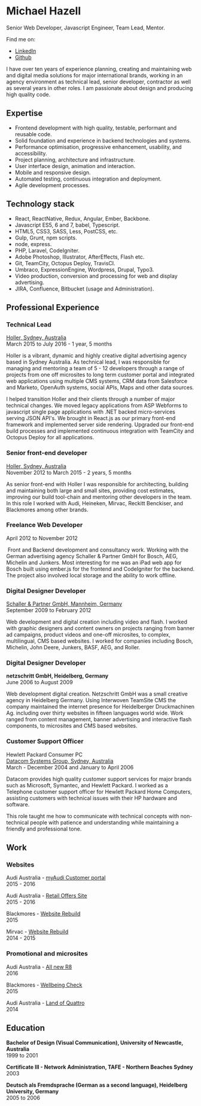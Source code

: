 # Michael Hazell
Senior Web Developer, Javascript Engineer, Team Lead, Mentor.

Find me on:
- [LinkedIn](https://au.linkedin.com/in/michaelhazell)
- [Github](https://github.com/mikehazell/)

I have over ten years of experience planning, creating and maintaining web and
digital media solutions for major international brands, working in an agency
environment as technical lead, senior developer, contractor as well as several
years in other roles. I am passionate about design and producing high quality code.

## Expertise

- Frontend development with high quality, testable, performant and reusable code.
- Solid foundation and experience in backend technologies and systems.
- Performance optimisation, progressive enhancement, usability, and accessibility.
- Project planning, architecture and infrastructure.
- User interface design, animation and interaction.
- Mobile and responsive design.
- Automated testing, continuous integration and deployment.
- Agile development processes.

## Technology stack

- React, ReactNative, Redux, Angular, Ember, Backbone.
- Javascript ES5, 6 and 7, babel, Typescript.
- HTML5, CSS3, SASS, Less, PostCSS, etc.
- Gulp, Grunt, npm scripts.
- node, express.
- PHP, Laravel, CodeIgniter.
- Adobe Photoshop, Illustrator, AfterEffects, Flash etc.
- Git, TeamCity, Octopus Deploy, TravisCI.
- Umbraco, ExpressionEngine, Wordpress, Drupal, Typo3.
- Video production, conversion and processing for web and display advertising.
- JIRA, Confluence, Bitbucket (usage and Administration).

## Professional Experience

### Technical Lead
[Holler, Sydney, Australia](http://holler.com.au)  
March 2015 to July 2016 - 1 year, 5 months

Holler is a vibrant, dynamic and highly creative digital advertising agency
based in Sydney Australia. As technical lead, I was responsible for managing and
mentoring a team of 5 - 12 developers through a range of projects from one off
microsites to long term customer portal and integrated web applications using
multiple CMS systems, CRM data from Salesforce and Marketo, OpenAuth
systems, social APIs, Maps and other data sources.

I helped transition Holler and their clients through a number of major technical
changes. We moved legacy applications from ASP Webforms to javascript single
page applications with .NET backed micro-services serving JSON API's. We brought
in React.js as our primary front-end framework and implemented server side
rendering. Upgraded our front-end build processes and implemented continuous
integration with TeamCity and Octopus Deploy for all applications.

### Senior front-end developer
[Holler, Sydney, Australia](http://holler.com.au)  
November 2012 to March 2015 - 2 years, 5 months

As senior front-end with Holler I was responsible for architecting, building and
maintaining both large and small sites, providing cost estimates, improving our
build tool-chain and mentoring other developers in the team. In this role I worked
with Audi, Heineken, Mirvac, Reckitt Benckiser, and Blackmores among other brands.

### Freelance Web Developer 
April 2012 to November 2012

 Front and Backend development and consultancy work. Working with the German
advertising agency Schaller & Partner GmbH for Bosch, AEG, Michelin and Junkers.
Most interesting for me was an iPad web app for Bosch built using ember.js for
the frontend and CodeIgniter for the backend. The project also involved local
storage and the ability to work offline.

### Digital Designer Developer
[Schaller & Partner GmbH, Mannheim, Germany](http://schaller.de)  
September 2009 to February 2012

Web development and digital creation including video and flash. I worked with
graphic designers and content owners on projects ranging from banner ad campaigns,
product videos and one-off microsites, to complex, multilingual, CMS based
websites. I worked for companies including Bosch, Michelin, John Deere, Junkers,
BASF, AEG, and Roller.

### Digital Designer Developer
**netzschritt GmbH, Heidelberg, Germany**  
June 2006 to August 2009

Web development digital creation. Netzschritt GmbH was a small creative agency
in Heidelberg Germany. Using Interwoven TeamSite CMS the company maintained the
internet presence for Heidelberger Druckmachinen Ag. including over thirty
websites in fifteen languages world wide. Work ranged from content management,
banner advertising and interactive flash components, to microsites and CMS based
websites.

### Customer Support Officer
Hewlett Packard Consumer PC  
[Datacom Systems Group, Sydney, Australia](http://datacom.com.au/)  
March - December 2004 and January to April 2006

Datacom provides high quality customer support services for major brands such as
Microsoft, Symantec, and Hewlett Packard. I worked as a Telephone customer
support officer for Hewlett Packard Home Computers, assisting customers with
technical issues with their HP hardware and software.

This role taught me how to communicate with technical concepts with non-technical
people with patience and understanding while maintaining a friendly and
professional tone.
 
## Work

### Websites

Audi Australia - [myAudi Customer portal](https://myaudi.com.au/)  
2015 - 2016

Audi Australia - [Retail Offers Site](http://offers.myaudi.com.au/)  
2015 - 2016

Blackmores - [Website Rebuild](https://www.blackmores.com.au/)  
2015

Mirvac - [Website Rebuild](http://www.mirvac.com/)  
2014 - 2015

### Promotional and microsites

Audi Australia - [All new R8](https://microsites.audi.com.au/all-new-r8/)  
2016

Blackmores - [Wellbeing Check](https://wellbeingcheck.com.au)  
2015

Audi Australia - [Land of Quattro](http://audi-loq.hollersydney.com.au/)  
2014

## Education

**Bachelor of Design (Visual Communication), University of Newcastle, Australia**  
1999 to 2001

**Certificate III - Network Administration, TAFE - Northern Beaches Sydney**  
2003

**Deutsch als Fremdsprache (German as a second language), Heidelberg University, Germany**  
2005 to 2006

